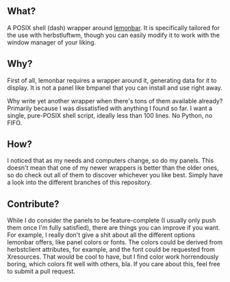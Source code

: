 ## What?
A POSIX shell (dash) wrapper around
[lemonbar](https://github.com/LemonBoy/bar). It is specifically tailored for
the use with herbstluftwm, though you can easily modify it to work with the
window manager of your liking.

## Why?
First of all, lemonbar requires a wrapper around it, generating data for it
to display. It is not a panel like bmpanel that you can install and use right
away.

Why write yet another wrapper when there's tons of them available already?
Primarily because I was dissatisfied with anything I found so far. I want a
single, pure-POSIX shell script, ideally less than 100 lines. No Python, no
FIFO.

## How?
I noticed that as my needs and computers change, so do my panels. This doesn't mean that one of my newer wrappers is better than the older ones, so do check out all of them to discover whichever you like best. Simply have a look into the different branches of this repository.

## Contribute?
While I do consider the panels to be feature-complete (I usually only push them once I'm fully satisfied), there are things you can improve if you want. For example, I really don't give a shit about all the different options lemonbar offers, like panel colors or fonts. The colors could be derived from herbstclient attributes, for example, and the font could be requested from Xresources. That would be cool to have, but I find color work horrendously boring, which colors fit well with others, bla. If you care about this, feel free to submit a pull request.
